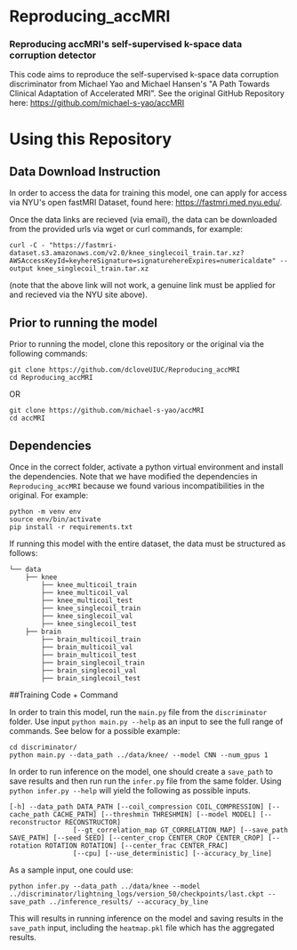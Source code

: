 # Reproducing_accMRI
### Reproducing accMRI's self-supervised k-space data corruption detector

This code aims to reproduce the self-supervised k-space data corruption discriminator from Michael Yao and Michael Hansen's "A Path Towards Clinical Adaptation of Accelerated MRI". See the original GitHub Repository here: https://github.com/michael-s-yao/accMRI 

# Using this Repository
## Data Download Instruction

In order to access the data for training this model, one can apply for access via NYU's open fastMRI Dataset, found here: https://fastmri.med.nyu.edu/. 

Once the data links are recieved (via email), the data can be downloaded from the provided urls via wget or curl commands, for example: 

```
curl -C - "https://fastmri-dataset.s3.amazonaws.com/v2.0/knee_singlecoil_train.tar.xz?AWSAccessKeyId=keyhereSignature=signaturehereExpires=numericaldate" --output knee_singlecoil_train.tar.xz
```
(note that the above link will not work, a genuine link must be applied for and recieved via the NYU site above).

## Prior to running the model

Prior to running the model, clone this repository or the original via the following commands:

```
git clone https://github.com/dcloveUIUC/Reproducing_accMRI
cd Reproducing_accMRI
```

OR 


```
git clone https://github.com/michael-s-yao/accMRI
cd accMRI
```


## Dependencies
Once in the correct folder, activate a python virtual environment and install the dependencies. Note that we have modified the dependencies in `Reproducing_accMRI` because we found various incompatibilities in the original. For example:

```
python -m venv env
source env/bin/activate
pip install -r requirements.txt
```

If running this model with the entire dataset, the data must be structured as follows:

```
└── data
    ├── knee       
        ├── knee_multicoil_train
        ├── knee_multicoil_val
        ├── knee_multicoil_test
        ├── knee_singlecoil_train
        ├── knee_singlecoil_val
        ├── knee_singlecoil_test
    ├── brain      
        ├── brain_multicoil_train
        ├── brain_multicoil_val
        ├── brain_multicoil_test
        ├── brain_singlecoil_train
        ├── brain_singlecoil_val
        ├── brain_singlecoil_test
```

##Training Code + Command

In order to train this model, run the `main.py` file from the `discriminator` folder. Use input `python main.py --help` as an input to see the full range of commands. See below for a possible example:

```
cd discriminator/
python main.py --data_path ../data/knee/ --model CNN --num_gpus 1

```
In order to run inference on the model, one should create a `save_path` to save results and then run run the `infer.py` file from the same folder. Using `python infer.py --help` will yield the following as possible inputs. 
```
[-h] --data_path DATA_PATH [--coil_compression COIL_COMPRESSION] [--cache_path CACHE_PATH] [--threshmin THRESHMIN] [--model MODEL] [--reconstructor RECONSTRUCTOR]
                [--gt_correlation_map GT_CORRELATION_MAP] [--save_path SAVE_PATH] [--seed SEED] [--center_crop CENTER_CROP CENTER_CROP] [--rotation ROTATION ROTATION] [--center_frac CENTER_FRAC]  
                [--cpu] [--use_deterministic] [--accuracy_by_line]
```

As a sample input, one could use: 

```
python infer.py --data_path ../data/knee --model ../discriminator/lightning_logs/version_50/checkpoints/last.ckpt --save_path ../inference_results/ --accuracy_by_line
```

This will results in running inference on the model and saving results in the `save_path` input, including the `heatmap.pkl` file which has the aggregated results. 

